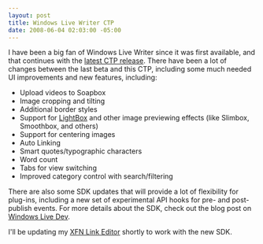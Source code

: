 ```yaml
---
layout: post
title: Windows Live Writer CTP
date: 2008-06-04 02:03:00 -05:00
---
```


I have been a big fan of Windows Live Writer since it was first available, and that continues with the [latest CTP release](http://windowslivewriter.spaces.live.com/Blog/cns!D85741BB5E0BE8AA!1508.entry). There have been a lot of changes between the last beta and this CTP, including some much needed UI improvements and new features, including:

*   Upload videos to Soapbox 
*   Image cropping and tilting 
*   Additional border styles 
*   Support for [LightBox](http://www.huddletogether.com/projects/lightbox/) and other image previewing effects (like Slimbox, Smoothbox, and others) 
*   Support for centering images 
*   Auto Linking 
*   Smart quotes/typographic characters 
*   Word count 
*   Tabs for view switching 
*   Improved category control with search/filtering   

There are also some SDK updates that will provide a lot of flexibility for plug-ins, including a new set of experimental API hooks for pre- and post-publish events. For more details about the SDK, check out the blog post on [Windows Live Dev](http://writerdevzone.spaces.live.com/blog/cns!FF912D98C958E9D3!170.entry). 

I'll be updating my [XFN Link Editor](http://gallery.live.com/liveItemDetail.aspx?li=217b89d0-30cb-4370-958e-f22307173ae0&bt=9&pl=8) shortly to work with the new SDK.
